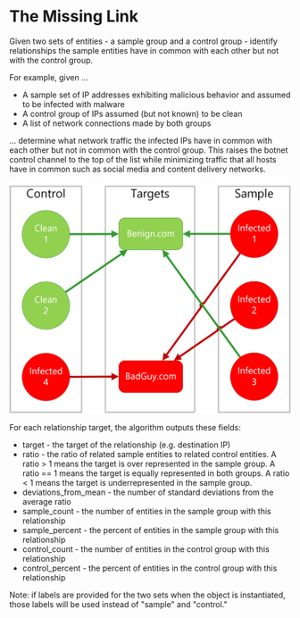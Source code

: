 # The Missing Link
Given two sets of entities - a sample group and a control group - identify
relationships the sample entities have in common with each other but not
with the control group.

For example, given ...

* A sample set of IP addresses exhibiting malicious behavior and assumed to be infected with malware
* A control group of IPs assumed (but not known) to be clean
* A list of network connections made by both groups

... determine what network traffic the infected IPs have in common with
each other but not in common with the control group.  This raises the botnet
control channel to the top of the list while minimizing traffic that all
hosts have in common such as social media and content delivery networks.

![Missing Link Diagram](https://github.com/MattCarothers/missinglink/raw/master/docs/MissingLinkDiagram.png "Missing Link Diagram")

For each relationship target, the algorithm outputs these fields:

* target - the target of the relationship (e.g. destination IP)
* ratio - the ratio of related sample entities to related control entities.  A ratio > 1 means the target is over represented in the sample group.  A ratio == 1 means the target is equally represented in both groups.  A ratio < 1 means the target is underrepresented in the sample group.
* deviations_from_mean - the number of standard deviations from the average ratio
* sample_count - the number of entities in the sample group with this relationship
* sample_percent - the percent of entities in the sample group with this relationship
* control_count - the number of entities in the control group with this relationship
* control_percent - the percent of entities in the control group with this relationship

Note: if labels are provided for the two sets when the object is
instantiated, those labels will be used instead of "sample" and "control."
